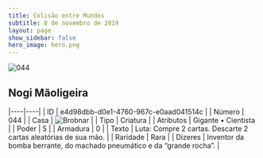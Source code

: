 ```yaml
---
title: Colisão entre Mundos
subtitle: 8 de novembro de 2019
layout: page
show_sidebar: false
hero_image: hero.png
---
```


![044](https://cdn.keyforgegame.com/media/card_front/pt/452_044_FJ8MC3845X9X_pt.png)

## Nogi Mãoligeira

|----|----|
| ID | e4d98dbb-d0e1-4760-967c-e0aad041514c |
| Número | 044 |
| Casa | ![Brobnar](https://archonarcana.com/images/thumb/e/e0/Brobnar.png/22px-Brobnar.png "Brobnar") |
| Tipo | Criatura |
| Atributos | Gigante • Cientista |
| Poder | 5 |
| Armadura | 0 |
| Texto | Luta: Compre 2 cartas. Descarte 2 cartas aleatórias de sua mão. |
| Raridade | Rara |
| Dizeres | Inventor da bomba berrante, do machado pneumático e da “grande rocha”. |
